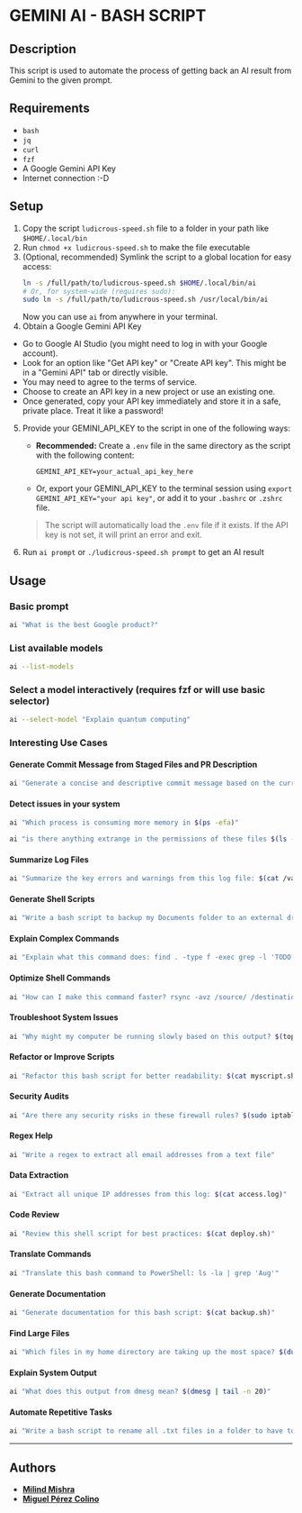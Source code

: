 # GEMINI AI - BASH SCRIPT

## Description

This script is used to automate the process of getting back an AI result from Gemini to the given prompt.

## Requirements

- `bash`
- `jq`
- `curl`
- `fzf`
- A Google Gemini API Key
- Internet connection :-D

## Setup

1. Copy the script `ludicrous-speed.sh` file to a folder in your path like `$HOME/.local/bin`
2. Run `chmod +x ludicrous-speed.sh` to make the file executable
3. (Optional, recommended) Symlink the script to a global location for easy access:
   ```bash
   ln -s /full/path/to/ludicrous-speed.sh $HOME/.local/bin/ai
   # Or, for system-wide (requires sudo):
   sudo ln -s /full/path/to/ludicrous-speed.sh /usr/local/bin/ai
   ```
   Now you can use `ai` from anywhere in your terminal.
4. Obtain a Google Gemini API Key

- Go to Google AI Studio (you might need to log in with your Google account).
- Look for an option like "Get API key" or "Create API key". This might be in a "Gemini API" tab or directly visible.
- You may need to agree to the terms of service.
- Choose to create an API key in a new project or use an existing one.
- Once generated, copy your API key immediately and store it in a safe, private place. Treat it like a password!

5. Provide your GEMINI_API_KEY to the script in one of the following ways:

   - **Recommended:** Create a `.env` file in the same directory as the script with the following content:
     ```env
     GEMINI_API_KEY=your_actual_api_key_here
     ```
   - Or, export your GEMINI_API_KEY to the terminal session using `export GEMINI_API_KEY="your api key"`, or add it to your `.bashrc` or `.zshrc` file.

   > The script will automatically load the `.env` file if it exists. If the API key is not set, it will print an error and exit.

6. Run `ai prompt` or `./ludicrous-speed.sh prompt` to get an AI result

## Usage

### Basic prompt

```bash
ai "What is the best Google product?"
```

### List available models

```bash
ai --list-models
```

### Select a model interactively (requires fzf or will use basic selector)

```bash
ai --select-model "Explain quantum computing"
```

### Interesting Use Cases

#### Generate Commit Message from Staged Files and PR Description

```bash
ai "Generate a concise and descriptive commit message based on the current staged changes and a suitable PR description. Here are the staged changes: $(git diff --cached)"
```

#### Detect issues in your system

```bash
ai "Which process is consuming more memory in $(ps -efa)"
```

```bash
ai "is there anything extrange in the permissions of these files $(ls -lrt /usr/bin/ /etc/)"
```

#### Summarize Log Files

```bash
ai "Summarize the key errors and warnings from this log file: $(cat /var/log/syslog)"
```

#### Generate Shell Scripts

```bash
ai "Write a bash script to backup my Documents folder to an external drive"
```

#### Explain Complex Commands

```bash
ai "Explain what this command does: find . -type f -exec grep -l 'TODO' {} +"
```

#### Optimize Shell Commands

```bash
ai "How can I make this command faster? rsync -avz /source/ /destination/"
```

#### Troubleshoot System Issues

```bash
ai "Why might my computer be running slowly based on this output? $(top -l 1)"
```

#### Refactor or Improve Scripts

```bash
ai "Refactor this bash script for better readability: $(cat myscript.sh)"
```

#### Security Audits

```bash
ai "Are there any security risks in these firewall rules? $(sudo iptables -L)"
```

#### Regex Help

```bash
ai "Write a regex to extract all email addresses from a text file"
```

#### Data Extraction

```bash
ai "Extract all unique IP addresses from this log: $(cat access.log)"
```

#### Code Review

```bash
ai "Review this shell script for best practices: $(cat deploy.sh)"
```

#### Translate Commands

```bash
ai "Translate this bash command to PowerShell: ls -la | grep 'Aug'"
```

#### Generate Documentation

```bash
ai "Generate documentation for this bash script: $(cat backup.sh)"
```

#### Find Large Files

```bash
ai "Which files in my home directory are taking up the most space? $(du -ah ~ | sort -rh | head -n 20)"
```

#### Explain System Output

```bash
ai "What does this output from dmesg mean? $(dmesg | tail -n 20)"
```

#### Automate Repetitive Tasks

```bash
ai "Write a bash script to rename all .txt files in a folder to have today's date as a prefix"
```

---

## Authors

- [**Milind Mishra**](https://x.com/milindstwt)
- [**Miguel Pérez Colino**](https://x.com/mmmmmmpc)
